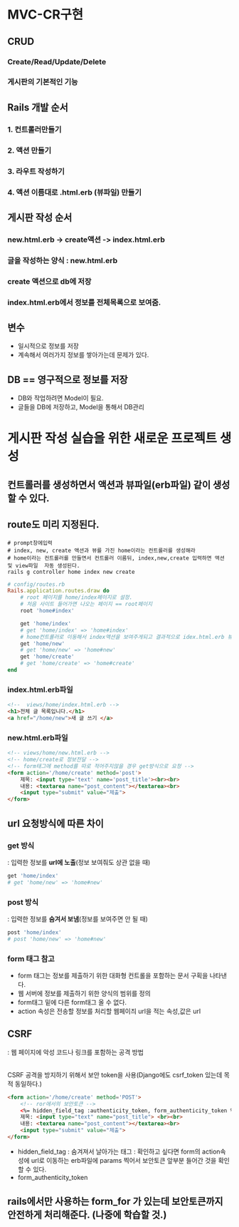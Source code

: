 # MVC-CR구현

## CRUD
### Create/Read/Update/Delete 
### 게시판의 기본적인 기능

## Rails 개발 순서
### 1. 컨트롤러만들기 
### 2. 액션 만들기
### 3. 라우트 작성하기
### 4. 액션 이름대로 .html.erb (뷰파일) 만들기

## 게시판 작성 순서
### new.html.erb -> create액션 -> index.html.erb 
### 글을 작성하는 양식 : new.html.erb
### create 액션으로 db에 저장
### index.html.erb에서 정보를 전체목록으로 보여줌.

## 변수
- 일시적으로 정보를 저장
- 계속해서 여러가지 정보를 쌓아가는데 문제가 있다.

## DB == 영구적으로 정보를 저장
- DB와 작업하려면 Model이 필요.
- 글들을 DB에 저장하고, Model을 통해서 DB관리

# 게시판 작성 실습을 위한 새로운 프로젝트 생성
## 컨트롤러를 생성하면서 액션과 뷰파일(erb파일) 같이 생성할 수 있다.
## route도 미리 지정된다.
```shell
# prompt창에입력
# index, new, create 액션과 뷰를 가진 home이라는 컨트롤러를 생성해라
# home이라는 컨트롤러를 만들면서 컨트롤러 이름뒤, index,new,create 입력하면 액션 및 view파일  자동 생성된다.
rails g controller home index new create
```



```Ruby
# config/routes.rb
Rails.application.routes.draw do
    # root 페이지를 home/index페이지로 설정.
    # 처음 사이트 들어가면 나오는 페이지 == root페이지
    root 'home#index'

    get 'home/index'
    # get 'home/index' => 'home#index'
    # home컨트롤러로 이동해서 index액션을 보여주게되고 결과적으로 idex.html.erb 뷰 파일을 찾아 보여준다.
    get 'home/new'
    # get 'home/new' => 'home#new'
    get 'home/create'
    # get 'home/create' => 'home#create'
end
```

### index.html.erb파일
```html
<!--  views/home/index.html.erb -->
<h1>전체 글 목록입니다.</h1>
<a href="/home/new">새 글 쓰기 </a>
```
### new.html.erb파일
```html
<!-- views/home/new.html.erb -->
<!-- home/create로 정보전달 -->
<!-- form태그에 method를 따로 적어주지않을 경우 get방식으로 요청 -->
<form action='/home/create' method='post'>
    제목: <input type='text' name='post_title'><br><br>
    내용: <textarea name="post_content"></textarea><br>
    <input type="submit" value="제출">
</form>
```

## url 요청방식에 따른 차이
### get 방식
: 입력한 정보를 **url에 노출**(정보 보여줘도 상관 없을 때)
```Ruby
get 'home/index'
# get 'home/new' => 'home#new' 
```
### post 방식
: 입력한 정보를 **숨겨서 보냄**(정보를 보여주면 안 될 때)
```Ruby
post 'home/index'
# post 'home/new' => 'home#new'
```



###  form 태그 참고
- form 태그는 정보를 제출하기 위한 대화형 컨트롤을 포함하는 문서 구획을 나타낸다. 
- 웹 서버에 정보를 제출하기 위한 양식의 범위를 정의
- form태그 밑에 다른 form태그 올 수 없다.
- action 속성은 전송할 정보를 처리할 웹페이즤 url을 적는 속성,값은 url

## CSRF
: 웹 페이지에 악성 코드나 링크를 포함하는 공격 방법

<br>
CSRF 공격을 방지하기 위해서 보안 token을 사용(Django에도 csrf_token 있는데 목적 동일하다.)

```html
<form action='/home/create' method='POST'>
    <!-- ror에서의 보안토큰 -->
    <%= hidden_field_tag :authenticity_token, form_authenticity_token %>
    제목: <input type="text" name="post_title"> <br><br>
    내용: <textarea name="post_content"></textarea><br>
    <input type="submit" value="제출">
</form>
```
- hidden_field_tag : 숨겨져서 날아가는 태그 
: 확인하고 싶다면 form의 action속성에 url로 이동하는 erb파일에 params 찍어서 보안토큰 앞부분 들어간 것을 확인할 수 있다.
- form_authenticity_token

## rails에서만 사용하는 form_for 가 있는데 보안토큰까지 안전하게 처리해준다. (나중에 학습할 것.)